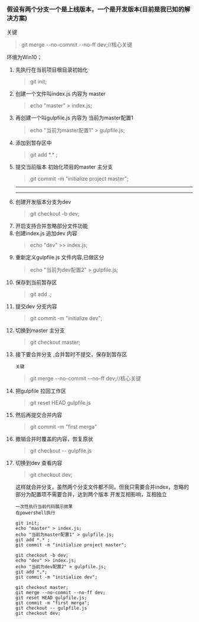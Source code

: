 ### 假设有两个分支一个是上线版本，一个是开发版本(目前是我已知的解决方案)
关键
>git merge --no-commit --no-ff dev;//核心关键

环境为Win10；
<ol>
<li>先执行在当前项目根目录初始化

>git init;
<li>创建一个文件叫index.js 内容为 master

>echo "master" > index.js;

<li>再创建一个叫gulpfile.js 内容为 当前为master配置1

>echo "当前为master配置1"  > gulpfile.js;

<li>添加到暂存区中

>git add \*.\* ;

<li>提交当前版本 初始化项目的master 主分支

>git commit -m "initialize project master";

<hr> <hr>

<li>创建开发版本分支为dev

>git checkout -b dev; 

<li>开启支持合并忽略部分文件功能

<li>创建index.js 追加dev 内容

>echo "dev" >> index.js; 

<li>重新定义gulpfile.js 文件内容,已做区分

>echo "当前为dev配置2"  > gulpfile.js;

<li>保存到当前暂存区

>git add *.*;

<li>提交dev 分支内容

>git commit -m "initialize dev";

<li>切换到master 主分支 

>git checkout master; 

<li>接下要合并分支 ,合并暂时不提交，保存到暂存区

`关键`
>git merge --no-commit --no-ff dev;//核心关键

<li>把gulpfile 拉回工作区

>git reset HEAD gulpfile.js

<li>然后再提交合并内容

>git commit -m "first merga"

<li>撤销合并时覆盖的内容，恢复原状

>git checkout -- gulpfile.js

<li>切换到dev 查看内容

>git checkout dev;

这样就合并分支，虽然两个分支文件都不同，但我只需要合并index，忽略的部分为配置项不需要合并，达到两个版本 开发互相影响，互相独立

```git
一次性执行当前代码展示效果
在powershell执行

git init; 
echo "master" > index.js; 
echo "当前为master配置1" > gulpfile.js; 
git add *.* ; 
git commit -m "initialize project master";

git checkout -b dev;  
echo "dev" >> index.js;
echo "当前为dev配置2" > gulpfile.js;
git add *.*;
git commit -m "initialize dev";

git checkout master;
git merge --no-commit --no-ff dev;
git reset HEAD gulpfile.js;
git commit -m "first merga";
git checkout -- gulpfile.js
git checkout dev;
```
